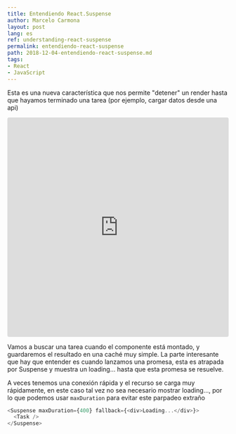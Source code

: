 ```yaml
---
title: Entendiendo React.Suspense
author: Marcelo Carmona
layout: post
lang: es
ref: understanding-react-suspense
permalink: entendiendo-react-suspense
path: 2018-12-04-entendiendo-react-suspense.md
tags:
- React
- JavaScript
---
```


Esta es una nueva característica que nos permite "detener" un render hasta que hayamos terminado una tarea (por ejemplo, cargar datos desde una api)

<iframe src="https://codesandbox.io/embed/6wnrnmyq43" style="width:100%; height:500px; border:0; border-radius: 4px; overflow:hidden;" sandbox="allow-modals allow-forms allow-popups allow-scripts allow-same-origin"></iframe>

Vamos a buscar una tarea cuando el componente está montado, y guardaremos el resultado en una caché muy simple. La parte interesante que hay que entender es cuando lanzamos una promesa, esta es atrapada por Suspense y muestra un loading... hasta que esta promesa se resuelve.

A veces tenemos una conexión rápida y el recurso se carga muy rápidamente, en este caso tal vez no sea necesario mostrar loading..., por lo que podemos usar `maxDuration` para evitar este parpadeo extraño

```javascript
<Suspense maxDuration={400} fallback={<div>Loading...</div>}>
  <Task />
</Suspense>
```
